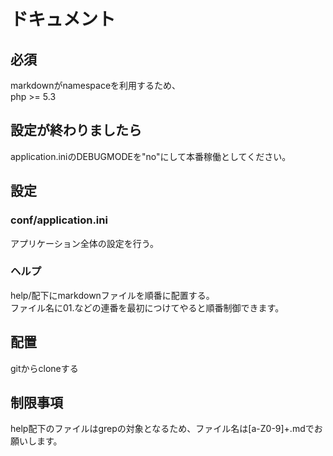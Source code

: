 # ドキュメント
## 必須
markdownがnamespaceを利用するため、  
php >= 5.3  

## 設定が終わりましたら
application.iniのDEBUGMODEを"no"にして本番稼働としてください。

## 設定

### conf/application.ini
アプリケーション全体の設定を行う。  

### ヘルプ
help/配下にmarkdownファイルを順番に配置する。  
ファイル名に01.などの連番を最初につけてやると順番制御できます。

## 配置
gitからcloneする

## 制限事項
help配下のファイルはgrepの対象となるため、ファイル名は[a-Z0-9]+.mdでお願いします。

